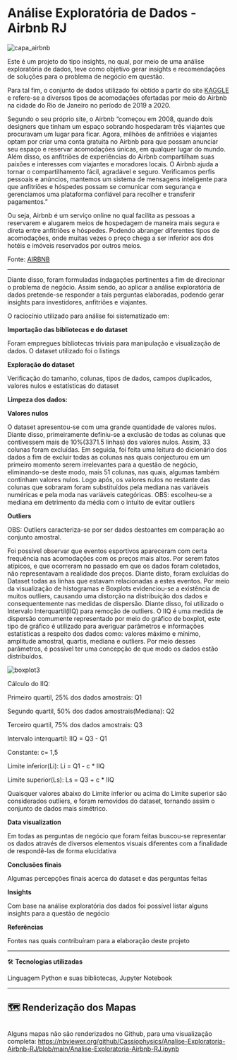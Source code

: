
# Análise Exploratória de Dados - Airbnb RJ

![capa_airbnb](https://github.com/Cassiophysics/Analise_Exploratoria_Airbnb/assets/108491443/b1c5ee57-6d37-4fef-9b01-ca02d125ccb6)

Este é um projeto do tipo insights, no qual, por meio de uma análise exploratória de dados, teve como objetivo gerar insights e recomendações de soluções para o problema de negócio em questão.

Para tal fim, o conjunto de dados utilizado foi obtido a partir do site [KAGGLE](https://www.kaggle.com/) e refere-se a diversos tipos de acomodações ofertadas por meio do Airbnb na cidade do Rio de Janeiro no período de 2019 a 2020.

Segundo o seu próprio site, o Airbnb “começou em 2008, quando dois designers que tinham um espaço sobrando hospedaram três viajantes que procuravam um lugar para ficar. Agora, milhões de anfitriões e viajantes optam por criar uma conta gratuita no Airbnb para que possam anunciar seu espaço e reservar acomodações únicas, em qualquer lugar do mundo. Além disso, os anfitriões de experiências do Airbnb compartilham suas paixões e interesses com viajantes e moradores locais. O Airbnb ajuda a tornar o compartilhamento fácil, agradável e seguro. Verificamos perfis pessoais e anúncios, mantemos um sistema de mensagens inteligente para que anfitriões e hóspedes possam se comunicar com segurança e gerenciamos uma plataforma confiável para recolher e transferir pagamentos.”

Ou seja, Airbnb é um serviço online no qual facilita as pessoas a reservarem e alugarem meios de hospedagem de maneira mais segura e direta entre anfitriões e hóspedes. Podendo abranger diferentes tipos de acomodações, onde muitas vezes o preço chega a ser inferior aos dos hotéis e imóveis reservados por outros meios.

Fonte: [AIRBNB](https://www.airbnb.com.br/help/article/2503/o-que-%C3%A9-o-airbnb-e-como-ele-funciona)

___

Diante disso, foram formuladas indagações pertinentes a fim de direcionar o problema de negócio. Assim sendo, ao aplicar a análise exploratória de dados pretende-se responder a tais perguntas elaboradas, podendo gerar insights para investidores, anfitriões e viajantes.

O raciocínio utilizado para análise foi sistematizado em:

**Importação das bibliotecas e do dataset**

Foram empregues bibliotecas triviais para manipulação e visualização de dados. O dataset utilizado foi o listings

**Exploração do dataset**

Verificação do tamanho, colunas, tipos de dados, campos duplicados, valores nulos e estatísticas do dataset

**Limpeza dos dados:**

**Valores nulos**

O dataset apresentou-se com uma grande quantidade de valores nulos. Diante disso, primeiramente definiu-se a exclusão de todas as colunas que contivessem mais de 10%(3371.5 linhas) dos valores nulos. Assim, 33 colunas foram excluídas. Em seguida, foi feita uma leitura do dicionário dos dados a fim de excluir todas as colunas nas quais conjecturou em um primeiro momento serem irrelevantes para a questão de negócio, eliminando-se deste modo, mais 51 colunas, nas quais, algumas também continham valores nulos. Logo após, os valores nulos no restante das colunas que sobraram foram substituídos pela mediana nas variáveis numéricas e pela moda nas variáveis categóricas. OBS: escolheu-se a mediana em detrimento da média com o intuito de evitar outliers

**Outliers**

OBS: Outliers caracteriza-se por ser dados destoantes em comparação ao conjunto amostral.

Foi possível observar que eventos esportivos apareceram com certa frequência nas acomodações com os preços mais altos. Por serem fatos atípicos, e que ocorreram no passado em que os dados foram coletados, não representavam a realidade dos preços. Diante disto, foram excluídas do Dataset todas as linhas que estavam relacionadas a estes eventos.
Por meio da visualização de histogramas e Boxplots evidenciou-se a existência de muitos outliers, causando uma distorção na distribuição dos dados e consequentemente nas medidas de dispersão. 
Diante disso, foi utilizado o Intervalo Interquartil(IIQ) para remoção de outliers. O IIQ é uma medida de dispersão comumente representado por meio do gráfico de boxplot, este tipo de gráfico é utilizado para averiguar parâmetros e informações estatísticas a respeito dos dados como: valores máximo e mínimo, amplitude amostral, quartis, mediana e outliers. Por meio desses parâmetros, é possível ter uma concepção de que modo os dados estão distribuídos.

![boxplot3](https://user-images.githubusercontent.com/108491443/196447105-c7801b32-6eba-48cf-af22-aea00e62b260.png)

Cálculo do IIQ:

Primeiro quartil, 25% dos dados amostrais: Q1

Segundo quartil, 50% dos dados amostrais(Mediana): Q2

Terceiro quartil, 75% dos dados amostrais: Q3

Intervalo interquartil: IIQ = Q3 - Q1

Constante: c= 1,5

Limite inferior(Li): Li = Q1 - c * IIQ

Limite superior(Ls): Ls = Q3 + c * IIQ

Quaisquer valores abaixo do Limite inferior ou acima do Limite superior são considerados outliers, e foram removidos do dataset, tornando assim o conjunto de dados mais simétrico.

**Data visualization**

Em todas as perguntas de negócio que foram feitas buscou-se representar os dados através de diversos elementos visuais diferentes com a finalidade de respondê-las de forma elucidativa

**Conclusões finais**

Algumas percepções finais acerca do dataset e das perguntas feitas

**Insights**

Com base na análise exploratória dos dados foi possível listar alguns insights para a questão de negócio

**Referências**

Fontes nas quais contribuíram para a elaboração deste projeto

___

:hammer_and_wrench: **Tecnologias utilizadas**

Linguagem Python e suas bibliotecas, Jupyter Notebook

___

## 🗺️ Renderização dos Mapas <h2>

Alguns mapas não são renderizados no Github, para uma visualização completa: https://nbviewer.org/github/Cassiophysics/Analise-Exploratoria-Airbnb-RJ/blob/main/Analise-Exploratoria-Airbnb-RJ.ipynb
  


